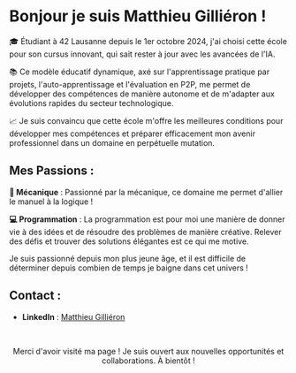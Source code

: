 
  # Bonjour je suis Matthieu Gilliéron !
🎓 Étudiant à 42 Lausanne depuis le 1er octobre 2024, j'ai choisi cette école pour son cursus innovant, qui sait rester à jour avec les avancées de l'IA.

📚 Ce modèle éducatif dynamique, axé sur l'apprentissage pratique par projets, l'auto-apprentissage et l'évaluation en P2P, me permet de développer des compétences de manière autonome et de m'adapter aux évolutions rapides du secteur technologique.

📈 Je suis convaincu que cette école m'offre les meilleures conditions pour développer mes compétences et préparer efficacement mon avenir professionnel dans un domaine en perpétuelle mutation.
     
## Mes Passions :

**🔧 Mécanique** : Passionné par la mécanique, ce domaine me permet d'allier le manuel à la logique !

**💻 Programmation** : La programmation est pour moi une manière de donner vie à des idées et de résoudre des problèmes de manière créative. 
 Relever des défis et trouver des solutions élégantes est ce qui me motive.

 Je suis passionné depuis mon plus jeune âge, et il est difficile de déterminer depuis combien de temps je baigne dans cet univers !

## Contact :

- **LinkedIn** : [Matthieu Gilliéron](https://linkedin.com/in/matthieu-gillieron-developer)

<br>

<p align="center">Merci d'avoir visité ma page ! Je suis ouvert aux nouvelles opportunités et collaborations. À bientôt !</p>
